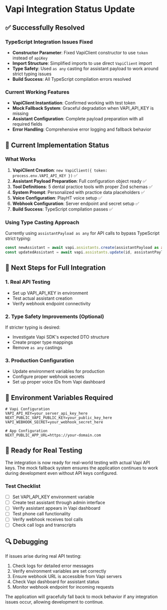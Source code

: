 # Vapi Integration Status Update

## ✅ Successfully Resolved

### TypeScript Integration Issues Fixed
- **Constructor Parameter**: Fixed VapiClient constructor to use `token` instead of `apiKey`
- **Import Structure**: Simplified imports to use direct `VapiClient` import
- **Type Safety**: Used `as any` casting for assistant payload to work around strict typing issues
- **Build Success**: All TypeScript compilation errors resolved

### Current Working Features
- **VapiClient Instantiation**: Confirmed working with test token
- **Mock Fallback System**: Graceful degradation when VAPI_API_KEY is missing
- **Assistant Configuration**: Complete payload preparation with all required fields
- **Error Handling**: Comprehensive error logging and fallback behavior

## 🔧 Current Implementation Status

### What Works
1. **VapiClient Creation**: `new VapiClient({ token: process.env.VAPI_API_KEY })` ✅
2. **Assistant Payload Preparation**: Full configuration object ready ✅
3. **Tool Definitions**: 5 dental practice tools with proper Zod schemas ✅
4. **System Prompt**: Personalized with practice data placeholders ✅
5. **Voice Configuration**: PlayHT voice setup ✅
6. **Webhook Configuration**: Server endpoint and secret setup ✅
7. **Build Success**: TypeScript compilation passes ✅

### Using Type Casting Approach
Currently using `assistantPayload as any` for API calls to bypass TypeScript strict typing:
```typescript
const newAssistant = await vapi.assistants.create(assistantPayload as any);
const updatedAssistant = await vapi.assistants.update(id, assistantPayload as any);
```

## 🚧 Next Steps for Full Integration

### 1. Real API Testing
- Set up VAPI_API_KEY in environment
- Test actual assistant creation
- Verify webhook endpoint connectivity

### 2. Type Safety Improvements (Optional)
If stricter typing is desired:
- Investigate Vapi SDK's expected DTO structure
- Create proper type mappings
- Remove `as any` castings

### 3. Production Configuration
- Update environment variables for production
- Configure proper webhook secrets
- Set up proper voice IDs from Vapi dashboard

## 📝 Environment Variables Required

```env
# Vapi Configuration
VAPI_API_KEY=your_server_api_key_here
NEXT_PUBLIC_VAPI_PUBLIC_KEY=your_public_key_here  
VAPI_WEBHOOK_SECRET=your_webhook_secret_here

# App Configuration  
NEXT_PUBLIC_APP_URL=https://your-domain.com
```

## 🎯 Ready for Real Testing

The integration is now ready for real-world testing with actual Vapi API keys. The mock fallback system ensures the application continues to work during development even without API keys configured.

### Test Checklist
- [ ] Set VAPI_API_KEY environment variable
- [ ] Create test assistant through admin interface
- [ ] Verify assistant appears in Vapi dashboard
- [ ] Test phone call functionality
- [ ] Verify webhook receives tool calls
- [ ] Check call logs and transcripts

## 🔍 Debugging

If issues arise during real API testing:
1. Check logs for detailed error messages
2. Verify environment variables are set correctly
3. Ensure webhook URL is accessible from Vapi servers
4. Check Vapi dashboard for assistant status
5. Monitor webhook endpoint for incoming requests

The application will gracefully fall back to mock behavior if any integration issues occur, allowing development to continue. 